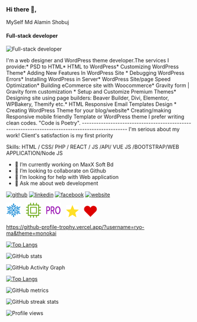 
### Hi there 👋,
MySelf  Md Alamin Shobuj
#### Full-stack developer 
![Full-stack developer ](https://media-exp1.licdn.com/dms/image/C4E03AQHIfJPsL5mnOw/profile-displayphoto-shrink_200_200/0/1646068411253?e=1652313600&v=beta&t=y_yoUu3hPWH_hUrUZFe79UlCKSSUpkZhFOZheW-beNU)

I'm a web designer and WordPress theme developer.The services I provide:* PSD to HTML* HTML to WordPress* Customizing WordPress Theme* Adding New Features In WordPress Site * Debugging WordPress Errors* Installing WordPress in Server* WordPress Site/page Speed Optimization* Building eCommerce site with Woocommerce* Gravity form | Gravity form customization * Setup and Customize Premium Themes* Designing site using page builders: Beaver Builder, Divi, Elementor, WPBakery, Themify etc.* HTML Responsive Email Templates Design * Creating WordPress Theme for your blog/website* Creating/making Responsive mobile friendly Template or WordPress theme I prefer writing clean codes. "Code is Poetry". ------------------------------------------------------------------------------------------------- I'm serious about my work! Client's satisfaction is my first priority

Skills:  HTML / CSS/ PHP / REACT / JS /API/ VUE JS /BOOTSTRAP/WEB APPLICATION/Node JS 

- 🔭 I’m currently working on MaxX Soft Bd 
- 👯 I’m looking to collaborate on Github 
- 🤔 I’m looking for help with Web application 
- 💬 Ask me about web development 


[<img src='https://cdn.jsdelivr.net/npm/simple-icons@3.0.1/icons/github.svg' alt='github' height='40'>](https://github.com/https://github.com/Md-Alamin-Shobuj)  [<img src='https://cdn.jsdelivr.net/npm/simple-icons@3.0.1/icons/linkedin.svg' alt='linkedin' height='40'>](https://www.linkedin.com/in/https://www.linkedin.com/in/alamin-hosen-91245b229//)  [<img src='https://cdn.jsdelivr.net/npm/simple-icons@3.0.1/icons/facebook.svg' alt='facebook' height='40'>](https://www.facebook.com/https://www.facebook.com/md.hemelislam.momin)  [<img src='https://cdn.jsdelivr.net/npm/simple-icons@3.0.1/icons/icloud.svg' alt='website' height='40'>](https://maxxsoftbd.com/)  

<a href='https://archiveprogram.github.com/'><img src='https://raw.githubusercontent.com/acervenky/animated-github-badges/master/assets/acbadge.gif' width='40' height='40'></a> <a href='https://docs.github.com/en/developers'><img src='https://raw.githubusercontent.com/acervenky/animated-github-badges/master/assets/devbadge.gif' width='40' height='40'></a> <a href='https://github.com/pricing'><img src='https://raw.githubusercontent.com/acervenky/animated-github-badges/master/assets/pro.gif' width='40' height='40'></a> <a href='https://stars.github.com/'><img src='https://raw.githubusercontent.com/acervenky/animated-github-badges/master/assets/starbadge.gif' width='35' height='35'></a> <a href='https://docs.github.com/en/github/supporting-the-open-source-community-with-github-sponsors'><img src='https://raw.githubusercontent.com/acervenky/animated-github-badges/master/assets/sponsorbadge.gif' width='35' height='35'></a> 

https://github-profile-trophy.vercel.app/?username=ryo-ma&theme=monokai

[![Top Langs](https://github-readme-stats.vercel.app/api/top-langs/?username=https://github.com/Md-Alamin-Shobuj)](https://github.com/anuraghazra/github-readme-stats)

![GitHub stats](https://github-readme-stats.vercel.app/api?username=https://github.com/Md-Alamin-Shobuj&show_icons=true&count_private=true)  

![GitHub Activity Graph](https://activity-graph.herokuapp.com/graph?username=https://github.com/Md-Alamin-Shobuj)  

[![Top Langs](https://github-readme-stats.vercel.app/api/top-langs/?username=anuraghazra&langs_count=8)](https://github.com/anuraghazra/github-readme-stats)

![GitHub metrics](https://metrics.lecoq.io/https://github.com/Md-Alamin-Shobuj)  

![GitHub streak stats](https://github-readme-streak-stats.herokuapp.com/?user=https://github.com/Md-Alamin-Shobuj)  

![Profile views](https://gpvc.arturio.dev/https://github.com/Md-Alamin-Shobuj)  




